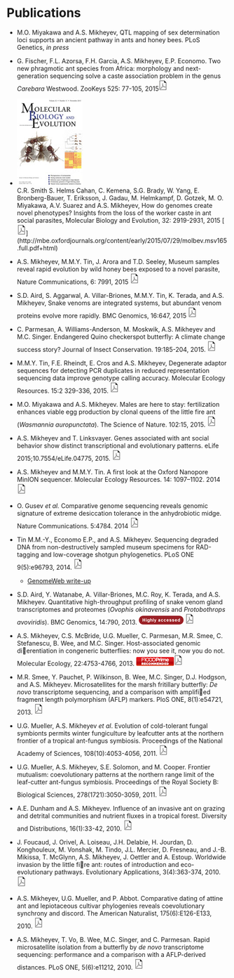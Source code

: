 

# Publications

* M.O. Miyakawa and A.S. Mikheyev, QTL mapping of sex determination loci supports an ancient pathway in ants and honey bees. PLoS Genetics, *in press*

* G. Fischer, F.L. Azorsa, F.H. Garcia, A.S. Mikheyev, E.P. Economo. Two new phragmotic ant species from Africa: morphology and next-generation sequencing solve a caste association problem in the genus *Carebara* Westwood. ZooKeys 525: 77-105, 2015[<img src="images/pdf.png">](http://zookeys.pensoft.net/articles.php?id=6057)

* <div id="right"><img src="images/smith_cover.jpg"></div>C.R. Smith S. Helms Cahan, C. Kemena, S.G. Brady, W. Yang, E. Bronberg-Bauer, T. Eriksson, J. Gadau, M. Helmkampf, D. Gotzek, M. O. Miyakawa, A.V. Suarez and A.S. Mikheyev, How do genomes create novel phenotypes? Insights from the loss of the worker caste in ant social parasites, Molecular Biology and Evolution, 32: 2919-2931, 2015 [<img src="images/pdf.png">](http://mbe.oxfordjournals.org/content/early/2015/07/29/molbev.msv165.full.pdf+html)

* A.S. Mikheyev, M.M.Y. Tin, J. Arora and T.D. Seeley, Museum samples reveal rapid evolution by wild honey bees exposed to a novel parasite, Nature Communications, 6: 7991, 2015 [<img src="images/pdf.png">](http://www.nature.com/ncomms/2015/150806/ncomms8991/pdf/ncomms8991.pdf)

* S.D. Aird, S. Aggarwal, A. Villar-Briones, M.M.Y. Tin, K. Terada, and A.S. Mikheyev, Snake venoms are integrated systems, but abundant venom proteins evolve more rapidly. BMC Genomics, 16:647, 2015 [<img src="images/pdf.png">](http://www.biomedcentral.com/content/pdf/s12864-015-1832-6.pdf)

* C. Parmesan, A. Williams-Anderson, M. Moskwik, A.S. Mikheyev and M.C. Singer. Endangered Quino checkerspot butterfly: A climate change success story? Journal of Insect Conservation. 19:185-204, 2015. [<img src="images/pdf.png">](http://ecoevo.unit.oist.jp/lab/pubs/Parmesan,2014,Endangered%20Quino%20checkerspot%20butterfly%20and%20climate%20change%20Short-term%20success%20but%20long-term%20vulnerability.pdf)

* M.M.Y. Tin, F.E. Rheindt, E. Cros and A.S. Mikheyev, Degenerate adaptor sequences for detecting PCR duplicates in reduced representation sequencing data improve genotype calling accuracy. Molecular Ecology Resources. 15:2 329-336, 2015. [<img src="images/pdf.png">](http://ecoevo.unit.oist.jp/lab/pubs/Tin,2015,Degenerate%20adaptor%20sequences%20for%20detecting%20PCR%20duplicates%20in%20reduced%20representation%20sequencing%20data%20improve%20genotype%20calling%20accuracy.pdf)

* M.O. Miyakawa and A.S. Mikheyev. Males are here to stay: fertilization enhances viable egg production by clonal queens of the little fire ant (*Wasmannia auropunctata*). The Science of Nature. 102:15, 2015. [<img src="images/pdf.png">](http://ecoevo.unit.oist.jp/lab/pubs/Miyakawa,2015,Males%20are%20here%20to%20stay%20fertilization%20enhances%20viable%20egg%20production%20by%20clonal%20queens%20of%20the%20little%20fire%20ant%20(Wasmannia%20auropunctata).pdf)

* A.S. Mikheyev and T. Linksvayer. Genes associated with ant social behavior show distinct transcriptional and evolutionary patterns. eLife 2015;10.7554/eLife.04775, 2015. [<img src="images/pdf.png">](http://ecoevo.unit.oist.jp/lab/pubs/Mikheyev,2015,Genes%20associated%20with%20ant%20social%20behavior%20show%20distinct%20transcriptional%20and%20evolutionary%20patterns.pdf)

* A.S. Mikheyev and M.M.Y. Tin. A first look at the Oxford Nanopore MinION sequencer. Molecular Ecology Resources. 14: 1097–1102. 2014 [<img src="images/pdf.png">](http://ecoevo.unit.oist.jp/lab/pubs/Mikheyev,2014,A%20first%20look%20at%20the%20Oxford%20Nanopore%20MinION%20sequencer.pdf)

* O. Gusev *et al.* Comparative genome sequencing reveals genomic signature of extreme desiccation tolerance in the anhydrobiotic midge. Nature Communications. 5:4784. 2014 [<img src="images/pdf.png">](http://ecoevo.unit.oist.jp/lab/pubs/Gusev,2014,Comparative%20genome%20sequencing%20reveals%20genomic%20signature%20of%20extreme%20desiccation%20tolerance%20in%20the%20anhydrobiotic%20midge-2.pdf)

* Tin M.M.-Y., Economo E.P., and  A.S. Mikheyev. Sequencing degraded DNA from non-destructively sampled museum specimens for RAD-tagging and low-coverage shotgun phylogenetics. PLoS ONE 9(5):e96793, 2014. [<img src="images/pdf.png">](http://ecoevo.unit.oist.jp/lab/pubs/Tin,2014,Sequencing%20Degraded%20DNA%20from%20Non-Destructively%20Sampled%20Museum%20Specimens%20for%20RAD-Tagging%20and%20Low-Coverage%20Shotgun%20Phylogenetics.pdf)
    - [GenomeWeb write-up](http://www.genomeweb.com/sequencing/researchers-develop-method-sequencing-degraded-dna)

* S.D. Aird, Y. Watanabe, A. Villar-Briones, M.C. Roy, K. Terada, and A.S. Mikheyev. Quantitative high-throughput profiling of snake venom gland transcriptomes and proteomes (*Ovophis okinavensis* and *Protobothrops avoviridis*). BMC Genomics, 14:790, 2013. <img src="images/highlyaccessed.png"> [<img src="images/pdf.png">](http://ecoevo.unit.oist.jp/lab/pubs/Aird,2013,Quantitative%20high-throughput%20profiling%20of%20snake%20venom%20gland%20transcriptomes%20and%20proteomes%20(Ovophis%20okinavensis%20and%20Protobothrops%20flavoviridis).pdf)

* A.S. Mikheyev, C.S. McBride, U.G. Mueller, C. Parmesan, M.R. Smee, C. Stefanescu, B. Wee, and M.C. Singer. Host-associated genomic dierentiation in congeneric butterflies: now you see it, now you do not. Molecular Ecology, 22:4753-4766, 2013. [<img src="images/F1000.gif">](http://f1000.com/prime/718063447)[<img src="images/pdf.png">](http://ecoevo.unit.oist.jp/lab/pubs/Mikheyev,2013,Host%e2%80%90associated%20genomic%20differentiation%20in%20congeneric%20butterflies%20now%20you%20see%20it%20now%20you%20do%20not.pdf)

* M.R. Smee, Y. Pauchet, P. Wilkinson, B. Wee, M.C. Singer, D.J. Hodgson, and A.S. Mikheyev. Microsatellites for the marsh fritillary butterfly: *De novo* transcriptome sequencing, and a comparison with amplified fragment length polymorphism (AFLP) markers. PloS ONE, 8(1):e54721, 2013. [<img src="images/pdf.png">](http://ecoevo.unit.oist.jp/lab/pubs/Smee,2013,Microsatellites%20for%20the%20Marsh%20Fritillary%20Butterfly%20De%20Novo%20Transcriptome%20Sequencing%20and%20a%20Comparison%20with%20Amplified%20Fragment%20Length%20Polymorphism%20(AFLP)%20Markers.pdf)

* U.G. Mueller, A.S. Mikheyev *et al*. Evolution of cold-tolerant fungal symbionts permits winter fungiculture by leafcutter ants at the northern frontier of a tropical ant-fungus symbiosis. Proceedings of the National Academy of Sciences, 108(10):4053-4056, 2011. [<img src="images/pdf.png">](http://ecoevo.unit.oist.jp/lab/pubs/Mueller,2011,Evolution%20of%20cold-tolerant%20fungal%20symbionts%20permits%20winter%20fungiculture%20by%20leafcutter%20ants%20at%20the%20northern%20frontier%20of%20a%20tropical%20ant-fungus%20symbiosis.pdf)

* U.G. Mueller, A.S. Mikheyev, S.E. Solomon, and M. Cooper. Frontier mutualism: coevolutionary patterns at the northern range limit of the leaf-cutter ant-fungus symbiosis. Proceedings of the Royal Society B: Biological Sciences, 278(1721):3050-3059, 2011. [<img src="images/pdf.png">](http://ecoevo.unit.oist.jp/lab/pubs/Mueller,2011,Frontier%20mutualism%20coevolutionary%20patterns%20at%20the%20northern%20range%20limit%20of%20the%20leaf-cutter%20ant%e2%80%93fungus%20symbiosis.pdf)

* A.E. Dunham and A.S. Mikheyev. Influence of an invasive ant on grazing and detrital communities and nutrient fluxes in a tropical forest. Diversity and Distributions, 16(1):33-42, 2010. [<img src="images/pdf.png">](http://ecoevo.unit.oist.jp/lab/pubs/Dunham,2009,Influence%20of%20an%20invasive%20ant%20on%20grazing%20and%20detrital%20communities%20and%20nutrient%20fluxes%20in%20a%20tropical%20forest.pdf)

* J. Foucaud, J. Orivel, A. Loiseau, J.H. Delabie, H. Jourdan, D. Konghouleux, M. Vonshak, M. Tindo, J.L. Mercier, D. Fresneau, and J.-B. Mikissa, T. McGlynn, A.S. Mikheyev, J. Oettler and A. Estoup. Worldwide invasion by the little fire ant: routes of introduction and eco-evolutionary pathways. Evolutionary Applications, 3(4):363-374, 2010. [<img src="images/pdf.png">](http://ecoevo.unit.oist.jp/lab/pubs/Foucaud,2010,Worldwide%20invasion%20by%20the%20little%20fire%20ant%20routes%20of%20introduction%20and%20eco%e2%80%90evolutionary%20pathways.pdf)

* A.S. Mikheyev, U.G. Mueller, and P. Abbot. Comparative dating of attine ant and lepiotaceous cultivar phylogenies reveals coevolutionary synchrony and discord. The American Naturalist, 175(6):E126-E133, 2010. [<img src="images/pdf.png">](http://ecoevo.unit.oist.jp/lab/pubs/Mikheyev,2010,Comparative%20dating%20of%20attine%20ant%20and%20lepiotaceous%20cultivar%20phylogenies%20reveals%20coevolutionary%20synchrony%20and%20discord.pdf)

* A.S. Mikheyev, T. Vo, B. Wee, M.C. Singer, and C. Parmesan. Rapid microsatellite isolation from a butterfly by *de novo* transcriptome sequencing: performance and a comparison with a AFLP-derived distances. PLoS ONE, 5(6):e11212, 2010. [<img src="images/pdf.png">](http://ecoevo.unit.oist.jp/lab/pubs/Mikheyev,2010,Rapid%20microsatellite%20isolation%20from%20a%20butterfly%20by%20de%20novo%20transcriptome%20sequencing%20performance%20and%20a%20comparison%20with%20AFLP-derived%20distances.pdf)
